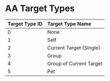 # AA Target Types

| Target Type ID | Target Type Name |
| :--- | :--- |
| 0 | None |
| 1 | Self |
| 2 | Current Target \(Single\) |
| 3 | Group |
| 4 | Group of Current Target |
| 5 | Pet |


